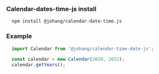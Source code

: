 ### Calendar-dates-time-js install

```
  npm install @johang/calendar-date-time.js
```

### Example

```js
  import Calendar from '@johang/calendar-time-date-js';

  const calendar = new Calendar(2020, 2022);
  calendar.getYears();
```
